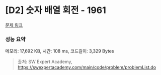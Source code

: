 # [D2] 숫자 배열 회전 - 1961 

[문제 링크](https://swexpertacademy.com/main/code/problem/problemDetail.do?contestProbId=AV5Pq-OKAVYDFAUq) 

### 성능 요약

메모리: 17,692 KB, 시간: 108 ms, 코드길이: 3,329 Bytes



> 출처: SW Expert Academy, https://swexpertacademy.com/main/code/problem/problemList.do